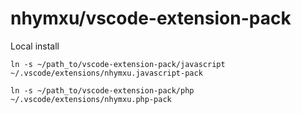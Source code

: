 # nhymxu/vscode-extension-pack

Local install

```shell
ln -s ~/path_to/vscode-extension-pack/javascript ~/.vscode/extensions/nhymxu.javascript-pack

ln -s ~/path_to/vscode-extension-pack/php ~/.vscode/extensions/nhymxu.php-pack
```
